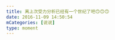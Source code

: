```yaml
---
title: 离上次受力分析已经有一个世纪了吧🙃🙃🙃
date: 2016-11-09 14:50:54
mCategories: [说说]
type: moment
---
```


<div id="pics-20161109145054"></div>

<script src="/lib/moment/pics.js"></script>
<script>
var data = [
    {"link": "2016-11-09_000000.jpeg", "type": "shuoshuo"},
    {"link": "2016-11-09_000001.jpeg", "type": "shuoshuo"}
];
picsRender(data, "pics-20161109145054");
</script>
